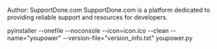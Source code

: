 Author: SupportDone.com
SupportDone.com is a platform dedicated to providing reliable support and resources for developers.

pyinstaller --onefile --noconsole --icon=icon.ico --clean --name="youpower" --version-file="version_info.txt" youpower.py